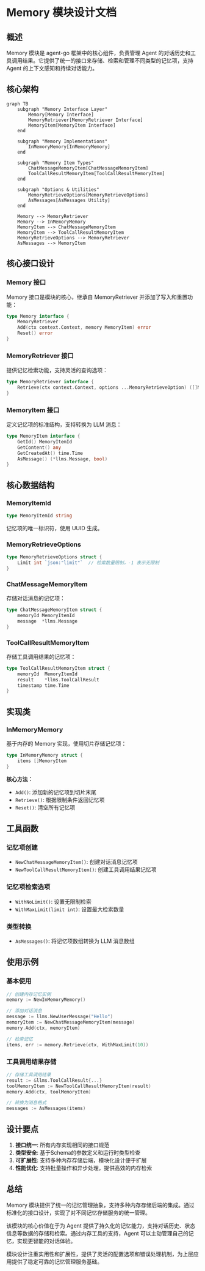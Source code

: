 # Memory 模块设计文档

## 概述

Memory 模块是 agent-go 框架中的核心组件，负责管理 Agent 的对话历史和工具调用结果。它提供了统一的接口来存储、检索和管理不同类型的记忆项，支持 Agent 的上下文感知和持续对话能力。

## 核心架构

```mermaid
graph TB
    subgraph "Memory Interface Layer"
        Memory[Memory Interface]
        MemoryRetriever[MemoryRetriever Interface]
        MemoryItem[MemoryItem Interface]
    end
    
    subgraph "Memory Implementations"
        InMemoryMemory[InMemoryMemory]
    end
    
    subgraph "Memory Item Types"
        ChatMessageMemoryItem[ChatMessageMemoryItem]
        ToolCallResultMemoryItem[ToolCallResultMemoryItem]
    end
    
    subgraph "Options & Utilities"
        MemoryRetrieveOptions[MemoryRetrieveOptions]
        AsMessages[AsMessages Utility]
    end
    
    Memory --> MemoryRetriever
    Memory --> InMemoryMemory
    MemoryItem --> ChatMessageMemoryItem
    MemoryItem --> ToolCallResultMemoryItem
    MemoryRetrieveOptions --> MemoryRetriever
    AsMessages --> MemoryItem
```

## 核心接口设计

### Memory 接口

Memory 接口是模块的核心，继承自 MemoryRetriever 并添加了写入和重置功能：

```go
type Memory interface {
    MemoryRetriever
    Add(ctx context.Context, memory MemoryItem) error
    Reset() error
}
```

### MemoryRetriever 接口

提供记忆检索功能，支持灵活的查询选项：

```go
type MemoryRetriever interface {
    Retrieve(ctx context.Context, options ...MemoryRetrieveOption) ([]MemoryItem, error)
}
```

### MemoryItem 接口

定义记忆项的标准结构，支持转换为 LLM 消息：

```go
type MemoryItem interface {
    GetId() MemoryItemId
    GetContent() any
    GetCreatedAt() time.Time
    AsMessage() (*llms.Message, bool)
}
```

## 核心数据结构

### MemoryItemId
```go
type MemoryItemId string
```
记忆项的唯一标识符，使用 UUID 生成。

### MemoryRetrieveOptions
```go
type MemoryRetrieveOptions struct {
    Limit int `json:"limit"`  // 检索数量限制，-1 表示无限制
}
```

### ChatMessageMemoryItem
存储对话消息的记忆项：
```go
type ChatMessageMemoryItem struct {
    memoryId MemoryItemId
    message  *llms.Message
}
```

### ToolCallResultMemoryItem
存储工具调用结果的记忆项：
```go
type ToolCallResultMemoryItem struct {
    memoryId  MemoryItemId
    result    *llms.ToolCallResult
    timestamp time.Time
}
```

## 实现类

### InMemoryMemory

基于内存的 Memory 实现，使用切片存储记忆项：

```go
type InMemoryMemory struct {
    items []MemoryItem
}
```

**核心方法：**
- `Add()`: 添加新的记忆项到切片末尾
- `Retrieve()`: 根据限制条件返回记忆项
- `Reset()`: 清空所有记忆项

## 工具函数

### 记忆项创建
- `NewChatMessageMemoryItem()`: 创建对话消息记忆项
- `NewToolCallResultMemoryItem()`: 创建工具调用结果记忆项

### 记忆项检索选项
- `WithNoLimit()`: 设置无限制检索
- `WithMaxLimit(limit int)`: 设置最大检索数量

### 类型转换
- `AsMessages()`: 将记忆项数组转换为 LLM 消息数组

## 使用示例

### 基本使用
```go
// 创建内存记忆实例
memory := NewInMemoryMemory()

// 添加对话消息
message := llms.NewUserMessage("Hello")
memoryItem := NewChatMessageMemoryItem(message)
memory.Add(ctx, memoryItem)

// 检索记忆
items, err := memory.Retrieve(ctx, WithMaxLimit(10))
```

### 工具调用结果存储
```go
// 存储工具调用结果
result := &llms.ToolCallResult{...}
toolMemoryItem := NewToolCallResultMemoryItem(result)
memory.Add(ctx, toolMemoryItem)

// 转换为消息格式
messages := AsMessages(items)
```

## 设计要点

1. **接口统一**: 所有内存实现相同的接口规范
2. **类型安全**: 基于Schema的参数定义和运行时类型检查
3. **可扩展性**: 支持多种内存存储后端，模块化设计便于扩展
4. **性能优化**: 支持批量操作和异步处理，提供高效的内存检索

## 总结

Memory 模块提供了统一的记忆管理抽象，支持多种内存存储后端的集成。通过标准化的接口设计，实现了对不同记忆存储服务的统一管理。

该模块的核心价值在于为 Agent 提供了持久化的记忆能力，支持对话历史、状态信息等数据的存储和检索。通过内存工具的支持，Agent 可以主动管理自己的记忆，实现更智能的对话体验。

模块设计注重实用性和扩展性，提供了灵活的配置选项和错误处理机制，为上层应用提供了稳定可靠的记忆管理服务基础。
